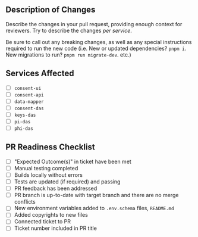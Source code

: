 ## Description of Changes

Describe the changes in your pull request, providing enough context for reviewers. Try to describe the changes *per service*.

Be sure to call out any breaking changes, as well as any special instructions required to run the new code (i.e. New or updated dependencies? `pnpm i`. New migrations to run? `pnpm run migrate-dev`. etc.)

## Services Affected

- [ ] `consent-ui`
- [ ] `consent-api`
- [ ] `data-mapper`
- [ ] `consent-das`
- [ ] `keys-das`
- [ ] `pi-das`
- [ ] `phi-das`

## PR Readiness Checklist

- [ ] "Expected Outcome(s)" in ticket have been met
- [ ] Manual testing completed
- [ ] Builds locally without errors
- [ ] Tests are updated (if required) and passing
- [ ] PR feedback has been addressed
- [ ] PR branch is up-to-date with target branch and there are no merge conflicts
- [ ] New environment variables added to `.env.schema` files, `README.md`
- [ ] Added copyrights to new files
- [ ] Connected ticket to PR
- [ ] Ticket number included in PR title
